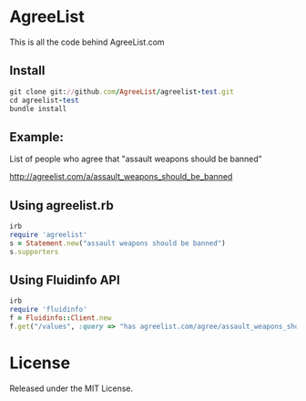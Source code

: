 AgreeList
==============
This is all the code behind AgreeList.com

Install
-------
```ruby
git clone git://github.com/AgreeList/agreelist-test.git
cd agreelist-test
bundle install
```

Example:
--------
List of people who agree that "assault weapons should be banned"

http://agreelist.com/a/assault_weapons_should_be_banned

Using agreelist.rb
------------------
```ruby
irb
require 'agreelist'
s = Statement.new("assault weapons should be banned")
s.supporters
```

Using Fluidinfo API
-------------------
```ruby
irb
require 'fluidinfo'
f = Fluidinfo::Client.new
f.get("/values", :query => "has agreelist.com/agree/assault_weapons_should_be_banned", :tags => ["fluiddb/about", "en.wikipedia.org/url"])
```

License
=======
Released under the MIT License.
